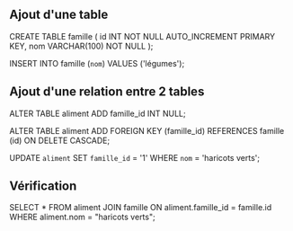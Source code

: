 ## Ajout d'une table

CREATE TABLE famille 
    (
        id INT NOT NULL AUTO_INCREMENT PRIMARY KEY,
        nom VARCHAR(100) NOT NULL
    );
    
INSERT INTO famille (`nom`) VALUES ('légumes');
    

## Ajout d'une relation entre 2 tables

ALTER TABLE aliment
ADD famille_id INT NULL;

ALTER TABLE aliment
ADD FOREIGN KEY (famille_id) REFERENCES famille (id)
ON DELETE CASCADE;

UPDATE `aliment` SET `famille_id` = '1' WHERE `nom` = 'haricots verts';

## Vérification

SELECT *
FROM aliment
JOIN famille ON aliment.famille_id = famille.id
WHERE aliment.nom = "haricots verts";
